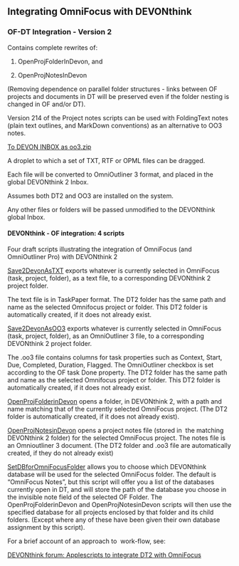 ## Integrating OmniFocus with DEVONthink 

### OF-DT Integration - Version 2  

Contains complete rewrites of:  

1. OpenProjFolderInDevon, and  

2. OpenProjNotesInDevon  

(Removing dependence on parallel folder structures - links between OF projects and documents in DT will be preserved even if the folder nesting is changed in OF and/or DT).   

Version 214 of the Project notes scripts can be used with FoldingText notes (plain text outlines, and MarkDown conventions) as an alternative to OO3 notes.  


[To DEVON INBOX as oo3.zip](https://github.com/RobTrew/tree-tools/blob/master/DevonThink%20scripts/To%20DEVON%20INBOX%20as%20oo3.zip) 

A droplet to which a set of TXT, RTF or OPML files can be dragged.  

Each file will be converted to OmniOutliner 3 format, and placed in the global DEVONthink 2 Inbox.  

Assumes both DT2 and OO3 are installed on the system.  

Any other files or folders will be passed unmodified to the DEVONthink global Inbox.

#### DEVONthink - OF integration: 4 scripts

Four draft scripts illustrating the integration of OmniFocus (and OmniOutliner Pro) with DEVONthink 2  

[Save2DevonAsTXT](https://github.com/RobTrew/tree-tools/blob/master/DevonThink%20scripts/OpenProjNOTESInDevn214.scptd.zip) exports whatever is currently selected in OmniFocus (task, project, folder), as a text file, to a corresponding DEVONthink 2 project folder.   

The text file is in TaskPaper format. The DT2 folder has the same path and name as the selected Omnifocus project or folder. This DT2 folder is automatically created, if it does not already exist.  

[Save2DevonAsOO3](https://github.com/RobTrew/tree-tools/blob/master/DevonThink%20scripts/OpenProjNOTESInDevn214.scptd.zip) exports whatever is currently selected in OmniFocus (task, project, folder), as an OmniOutliner 3 file, to a corresponding DEVONthink 2 project folder.   

The .oo3 file contains columns for task properties such as Context, Start, Due, Completed, Duration, Flagged. The OmniOutliner checkbox is set according to the OF task Done property. The DT2 folder has the same path and name as the selected Omnifocus project or folder. This DT2 folder is automatically created, if it does not already exist.   

[OpenProjFolderinDevon](https://github.com/RobTrew/tree-tools/blob/master/DevonThink%20scripts/OpenProjNOTESInDevn214.scptd.zip) opens a folder, in DEVONthink 2, with a path and name matching that of the currently selected OmniFocus project. (The DT2 folder is automatically created, if it does not already exist).  

[OpenProjNotesinDevon](https://github.com/RobTrew/tree-tools/blob/master/DevonThink%20scripts/OpenProjNOTESInDevn214.scptd.zip) opens a project notes file (stored in  the matching DEVONthink 2 folder) for the selected OmniFocus project. The notes file is an Omnioutliner 3 document. (The DT2 folder and .oo3 file are automatically created, if they do not already exist)  

[SetDBforOmniFocusFolder](https://github.com/RobTrew/tree-tools/blob/master/DevonThink%20scripts/OpenProjNOTESInDevn214.scptd.zip) allows you to choose which DEVONthink database will be used for the selected OmniFocus folder. The default is “OmniFocus Notes”, but this script will offer you a list of the databases currently open in DT, and will store the path of the database you choose in the invisible note field of the selected OF Folder. The  OpenProjFolderinDevon and OpenProjNotesinDevon scripts will then use the specified database for all projects enclosed by that folder and its child folders. (Except where any of these have been given their own database assignment by this script).  

For a brief account of an approach to  work-flow, see:  

[DEVONthink forum: Applescripts to integrate DT2 with OmniFocus](http://www.devon-technologies.com/scripts/userforum/viewtopic.php?f=20&t=8447&p=39758#p39758)

